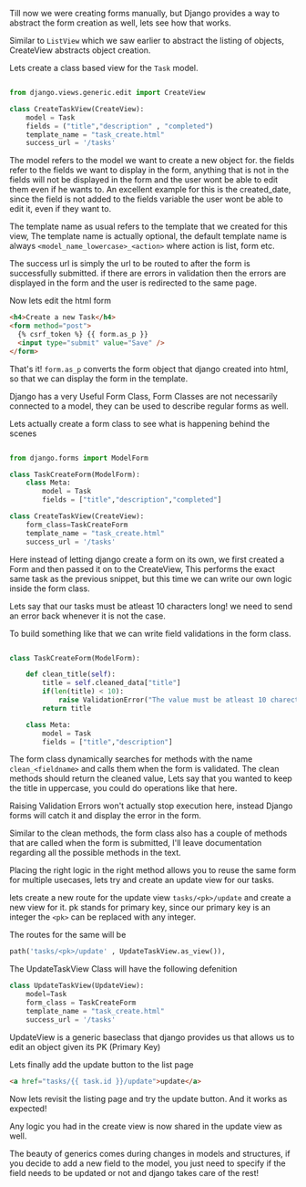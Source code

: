 Till now we were creating forms manually, but Django provides a way to abstract the form creation as well, lets see how that works.

Similar to `ListView` which we saw earlier to abstract the listing of objects, CreateView abstracts object creation.

Lets create a class based view for the `Task` model.

```python

from django.views.generic.edit import CreateView

class CreateTaskView(CreateView):
    model = Task
    fields = ("title","description" , "completed")
    template_name = "task_create.html"
    success_url = '/tasks'
```

The model refers to the model we want to create a new object for. the fields refer to the fields we want to display in the form, anything that is not in the fields will not be displayed in the form and the user wont be able to edit them even if he wants to.
An excellent example for this is the created_date, since the field is not added to the fields variable the user wont be able to edit it, even if they want to.

The template name as usual refers to the template that we created for this view, The template name is actually optional, the default template name is always `<model_name_lowercase>_<action>` where action is list, form etc.

The success url is simply the url to be routed to after the form is successfully submitted. if there are errors in validation then the errors are displayed in the form and the user is redirected to the same page.

Now lets edit the html form

```html
<h4>Create a new Task</h4>
<form method="post">
  {% csrf_token %} {{ form.as_p }}
  <input type="submit" value="Save" />
</form>
```

That's it! `form.as_p` converts the form object that django created into html, so that we can display the form in the template.

Django has a very Useful Form Class, Form Classes are not necessarily connected to a model, they can be used to describe regular forms as well.

Lets actually create a form class to see what is happening behind the scenes

```python

from django.forms import ModelForm

class TaskCreateForm(ModelForm):
    class Meta:
        model = Task
        fields = ["title","description","completed"]

class CreateTaskView(CreateView):
    form_class=TaskCreateForm
    template_name = "task_create.html"
    success_url = '/tasks'
```

Here instead of letting django create a form on its own, we first created a Form and then passed it on to the CreateView, This performs the exact same task as the previous snippet, but this time we can write our own logic inside the form class.

Lets say that our tasks must be atleast 10 characters long! we need to send an error back whenever it is not the case.

To build something like that we can write field validations in the form class.

```python

class TaskCreateForm(ModelForm):

    def clean_title(self):
        title = self.cleaned_data["title"]
        if(len(title) < 10):
            raise ValidationError("The value must be atleast 10 charecters")
        return title

    class Meta:
        model = Task
        fields = ["title","description"]

```

The form class dynamically searches for methods with the name `clean_<fieldname>` and calls them when the form is validated. The clean methods should return the cleaned value, Lets say that you wanted to keep the title in uppercase, you could do operations like that here.

Raising Validation Errors won't actually stop execution here, instead Django forms will catch it and display the error in the form.

Similar to the clean methods, the form class also has a couple of methods that are called when the form is submitted, I'll leave documentation regarding all the possible methods in the text.

Placing the right logic in the right method allows you to reuse the same form for multiple usecases, lets try and create an update view for our tasks.

lets create a new route for the update view `tasks/<pk>/update` and create a new view for it. pk stands for primary key, since our primary key is an integer the `<pk>` can be replaced with any integer.

The routes for the same will be

```python
path('tasks/<pk>/update' , UpdateTaskView.as_view()),
```

The UpdateTaskView Class will have the following defenition

```python
class UpdateTaskView(UpdateView):
    model=Task
    form_class = TaskCreateForm
    template_name = "task_create.html"
    success_url = '/tasks'
```

UpdateView is a generic baseclass that django provides us that allows us to edit an object given its PK (Primary Key)

Lets finally add the update button to the list page

```html
<a href="tasks/{{ task.id }}/update">update</a>
```

Now lets revisit the listing page and try the update button. And it works as expected!

Any logic you had in the create view is now shared in the update view as well.

The beauty of generics comes during changes in models and structures, if you decide to add a new field to the model, you just need to specify if the field needs to be updated or not and django takes care of the rest!
